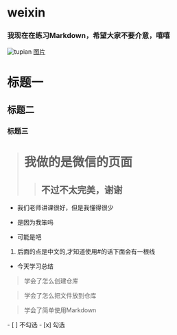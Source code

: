 # weixin

### 我现在在练习Markdown，希望大家不要介意，嘻嘻


![tupian](http://pic.58pic.com/58pic/11/39/54/83v58PICMBY.jpg)
[图片](http://pic.58pic.com/58pic/11/39/54/83v58PICMBY.jpg)
# 标题一
## 标题二
### 标题三


> # 我做的是微信的页面
>> ## 不过不太完美，谢谢

* 我们老师讲课很好，但是我懂得很少
- 是因为我笨吗
+ 可能是吧
1. 后面的点是中文的,才知道使用#的话下面会有一根线

* 今天学习总结

 > 学会了怎么创建仓库
 
 > 学会了怎么把文件放到仓库
 
 > 学会了简单使用Markdown
 


- [ ] 不勾选
- [x] 勾选


